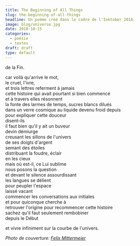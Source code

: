 ```yaml
---
title: The Beginning of All Things
slug: the-beginning-of-all-things
headline: Un poème créé dans le cadre de l'Inktober 2018.
image: blog/universe.jpg
date: 2018-10-15
categories:
  - poésie
  - textes
draft: draft
type: default
---
```


<script>
  import AlerteContexte from '$lib/components/AlerteContexte.svelte'
</script>

<AlerteContexte
content="En 2018, Bouletcorp avait créé une liste alternative à la liste officielle de l'Inktober. Le thème du premier jour était « The Creation of All Things ». Voici ce que ça m'a inspiré."
/>

de la Fin. 

car voilà qu'arrive le mot,  
le cruel, l'ivre,  
et trois lettres referment à jamais  
cette histoire qui avait pourtant si bien commencé  
et à travers elles résonnent  
la fonte des larmes de temps, sucres blancs dilués  
dans un verre cosmique au liquide devenu froid depuis  
pour expliquer cette douceur  
disent-ils  
il faut bien qu'il y ait un buveur  
devin démiurge  
creusant les sillons de l'univers  
de ses doigts d'argent  
semant des étoiles  
distribuant la foudre, éclair  
en les cieux  
mais où est-il, ce Lui sublime  
nous posons la question  
et devant le silence assourdissant  
les langues se délient  
pour peupler l'espace  
laissé vacant  
commencer les conversations aux initiales  
et pour quiconque cherche à  
retrouver l'origine pour recommencer cette histoire  
sachez qu'il faut seulement rembobiner  
depuis le Début  

et vivre infiniment sur la courbe de l'univers.

_Photo de couverture: [Felix Mittermeier](https://www.pexels.com/photo/photo-of-constellation-2832084/)_
